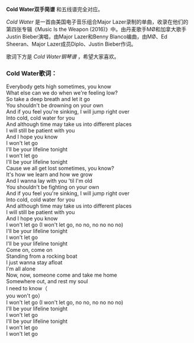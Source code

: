 

**Cold Water双手简谱** 和五线谱完全对应。

_Cold Water_ 是一首由美国电子音乐组合Major Lazer录制的单曲，收录在他们的第四张专辑《Music Is the Weapon
(2016)》中。由丹麦歌手MØ和加拿大歌手Justin Bieber演唱，由Major Lazer和Benny Blanco编曲，由MØ、Ed
Sheeran、Major Lazer成员Diplo、Justin Bieber作词。

歌词下方是 _Cold Water钢琴谱_ ，希望大家喜欢。

### Cold Water歌词：

Everybody gets high sometimes, you know  
What else can we do when we're feeling low?  
So take a deep breath and let it go  
You shouldn't be drowning on your own  
And if you feel you're sinking, I will jump right over  
Into cold, cold water for you  
And although time may take us into different places  
I will still be patient with you  
And I hope you know  
I won't let go  
I'll be your lifeline tonight  
I won't let go  
I'll be your lifeline tonight  
Cause we all get lost sometimes, you know?  
It's how we learn and how we grow  
And I wanna lay with you 'til I'm old  
You shouldn't be fighting on your own  
And if you feel you're sinking, I will jump right over  
Into cold, cold water for you  
And although time may take us into different places  
I will still be patient with you  
And I hope you know  
I won't let go (I won't let go, no no, no no no no)  
I'll be your lifeline tonight  
I won't let go  
I'll be your lifeline tonight  
Come on, come on  
Standing from a rocking boat  
I just wanna stay afloat  
I'm all alone  
Now, now, someone come and take me home  
Somewhere out, and rest my soul  
I need to know（  
you won't go）  
I won't let go (I won't let go, no no, no no no no)  
I'll be your lifeline tonight  
I won't let go  
I'll be your lifeline tonight  
I won't let go  
I won't let go

